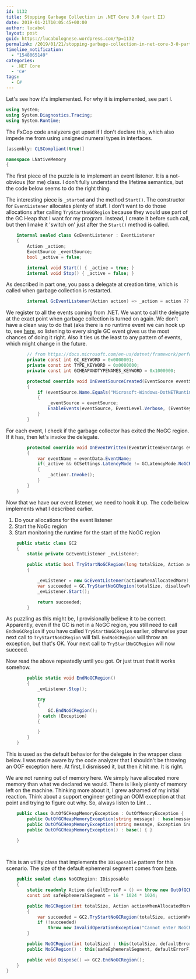 ```yaml
---
id: 1132
title: Stopping Garbage Collection in .NET Core 3.0 (part II)
date: 2019-01-21T10:05:45+00:00
author: lucabol
layout: post
guid: https://lucabolognese.wordpress.com/?p=1132
permalink: /2019/01/21/stopping-garbage-collection-in-net-core-3-0-part-ii/
timeline_notification:
  - "1548065149"
categories:
  - .NET Core
  - 'C#'
tags:
  - C#
---
```

Let's see how it's implemented. For why it is implemented, see part I.
~~~csharp
using System;
using System.Diagnostics.Tracing;
using System.Runtime;
~~~
The FxCop code analyzers get upset if I don't declare this, which also impede me from using unsigned numeral types in interfaces.

~~~csharp
[assembly: CLSCompliant(true)]

namespace LNativeMemory
{    
~~~
The first piece of the puzzle is to implement an event listener. It is a not-obvious (for me) class. I don't fully
understand the lifetime semantics, but the code below seems to do the right thing.

The interesting piece is `_started` and the method `Start()`. The constructor for `EventListener` allocates plenty of stuff. I don't want
to do those allocations after calling `TryStartNoGCRegion` because they would use part of the GC Heap that I want for my program.
Instead, I create it before such call, but then I make it 'switch on' just after the `Start()` method is called.
~~~csharp
    internal sealed class GcEventListener : EventListener
    {
        Action _action;
        EventSource _eventSource;
        bool _active = false;

        internal void Start() { _active = true; }
        internal void Stop() { _active = false; }       
~~~
As described in part one, you pass a delegate at creation time, which is called when garbage collection is restarted.  
~~~csharp
        internal GcEventListener(Action action) => _action = action ?? throw new ArgumentNullException(nameof(action));        
~~~
We register to all the events coming from .NET. We want to call the delegate at the exact point when garbage collection is turned on again.
We don't have a clean way to do that (aka there is no runtime event we can hook up to, see [here](https://github.com/dotnet/coreclr/issues/21750),
so listening to every single GC event gives us the most chances of doing it right. Also it ties us the least to any pattern of events, which
might change in the future.
~~~csharp
        // from https://docs.microsoft.com/en-us/dotnet/framework/performance/garbage-collection-etw-events
        private const int GC_KEYWORD = 0x0000001;
        private const int TYPE_KEYWORD = 0x0080000;
        private const int GCHEAPANDTYPENAMES_KEYWORD = 0x1000000;

        protected override void OnEventSourceCreated(EventSource eventSource)
        {
            if (eventSource.Name.Equals("Microsoft-Windows-DotNETRuntime", StringComparison.Ordinal))
            {
                _eventSource = eventSource;
                EnableEvents(eventSource, EventLevel.Verbose, (EventKeywords)(GC_KEYWORD | GCHEAPANDTYPENAMES_KEYWORD | TYPE_KEYWORD));
            }
        }       
~~~

For each event, I check if the garbage collector has exited the NoGC region. If it has, then let's invoke the delegate.
        

~~~csharp
        protected override void OnEventWritten(EventWrittenEventArgs eventData)
        {
            var eventName = eventData.EventName;
            if(_active && GCSettings.LatencyMode != GCLatencyMode.NoGCRegion)
            {
                _action?.Invoke();
            }
        }
    }   
~~~
Now that we have our event listener, we need to hook it up. The code below implements what I described earlier.

1. Do your allocations for the event listener
2. Start the NoGc region
3. Start monitoring the runtime for the start of the NoGC region
~~~csharp
    public static class GC2
    {
        static private GcEventListener _evListener;

        public static bool TryStartNoGCRegion(long totalSize, Action actionWhenAllocatedMore)
        {

            _evListener = new GcEventListener(actionWhenAllocatedMore);
            var succeeded = GC.TryStartNoGCRegion(totalSize, disallowFullBlockingGC: false);
            _evListener.Start();

            return succeeded;
        }       
~~~

As puzzling as this might be, I provisionally believe it to be correct. Apparently, even if the GC is not in a NoGC region, you still need to call
`EndNoGCRegion` if you have called `TryStartNoGCRegion` earlier, otherwise your next call to `TryStartNoGCRegion` will fail.
`EndNoGCRegion` will throw an exception, but that's OK. Your next call to `TryStartNoGCRegion` will now succeed.

Now read the above repeatedly until you got. Or just trust that it works somehow.
        

~~~csharp
        public static void EndNoGCRegion()
        {
            _evListener.Stop();

            try
            {
                GC.EndNoGCRegion();
            } catch (Exception)
            {

            }
        }
    }    
~~~
This is used as the default behavior for the delegate in the wrapper class below.
I was made aware by the code analyzer that I shouldn't be throwing an OOF exception here. At first, I dismissed it, but then it hit me. It is right.

We are not running out of memory here. We simply have allocated more memory than what we declared we would. There is likely plenty of memory left
on the machine. Thinking more about it, I grew ashamed of my initial reaction. Think about a support engineer getting an OOM exception at that point
and trying to figure out why. So, always listen to Lint ...
~~~csharp
    public class OutOfGCHeapMemoryException : OutOfMemoryException {
        public OutOfGCHeapMemoryException(string message) : base(message) { }
        public OutOfGCHeapMemoryException(string message, Exception innerException) : base(message, innerException) { }
        public OutOfGCHeapMemoryException() : base() { }

    }

    
~~~
This is an utility class that implements the `IDisposable` pattern for this scenario. The size of the default ephemeral segment comes from 
[here](https://docs.microsoft.com/en-us/dotnet/standard/garbage-collection/fundamentals#generations).
~~~csharp
    public sealed class NoGCRegion: IDisposable
    {
        static readonly Action defaultErrorF = () => throw new OutOfGCHeapMemoryException();
        const int safeEphemeralSegment = 16 * 1024 * 1024;

        public NoGCRegion(int totalSize, Action actionWhenAllocatedMore)
        {
            var succeeded = GC2.TryStartNoGCRegion(totalSize, actionWhenAllocatedMore);
            if (!succeeded)
                throw new InvalidOperationException("Cannot enter NoGCRegion");
        }

        public NoGCRegion(int totalSize) : this(totalSize, defaultErrorF) { }
        public NoGCRegion() : this(safeEphemeralSegment, defaultErrorF) { }

        public void Dispose() => GC2.EndNoGCRegion();
    }
}
~~~
